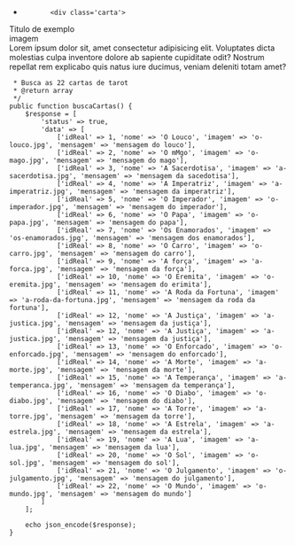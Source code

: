 -            <div class='carta'>
<div class='titulo'>
<span>Titulo de exemplo</span>
</div>
<div class="'imagem">
imagem
</div>
<div class="texto">
<span>Lorem ipsum dolor sit, amet consectetur adipisicing elit. Voluptates dicta molestias culpa inventore dolore ab sapiente cupiditate odit? Nostrum repellat rem explicabo quis natus iure ducimus, veniam deleniti totam amet?</span>
</div>
</div>


     * Busca as 22 cartas de tarot
     * @return array
     */
    public function buscaCartas() {
        $response = [
            'status' => true,
            'data' => [
                ['idReal' => 1, 'nome' => 'O Louco', 'imagem' => 'o-louco.jpg', 'mensagem' => 'mensagem do louco'],
                ['idReal' => 2, 'nome' => 'O mMgo', 'imagem' => 'o-mago.jpg', 'mensagem' => 'mensagem do mago'],
                ['idReal' => 3, 'nome' => 'A Sacerdotisa', 'imagem' => 'a-sacerdotisa.jpg', 'mensagem' => 'mensagem da sacedotisa'],
                ['idReal' => 4, 'nome' => 'A Imperatriz', 'imagem' => 'a-imperatriz.jpg', 'mensagem' => 'mensagem da imperatriz'],
                ['idReal' => 5, 'nome' => 'O Imperador', 'imagem' => 'o-imperador.jpg', 'mensagem' => 'mensagem do imperador'],
                ['idReal' => 6, 'nome' => 'O Papa', 'imagem' => 'o-papa.jpg', 'mensagem' => 'mensagem do papa'],
                ['idReal' => 7, 'nome' => 'Os Enamorados', 'imagem' => 'os-enamorados.jpg', 'mensagem' => 'mensagem dos enamorados'],
                ['idReal' => 8, 'nome' => 'O Carro', 'imagem' => 'o-carro.jpg', 'mensagem' => 'mensagem do carro'],
                ['idReal' => 9, 'nome' => 'A força', 'imagem' => 'a-forca.jpg', 'mensagem' => 'mensagem da força'],
                ['idReal' => 10, 'nome' => 'O Eremita', 'imagem' => 'o-eremita.jpg', 'mensagem' => 'mensagem do erimita'],
                ['idReal' => 11, 'nome' => 'A Roda da Fortuna', 'imagem' => 'a-roda-da-fortuna.jpg', 'mensagem' => 'mensagem da roda da fortuna'],
                ['idReal' => 12, 'nome' => 'A Justiça', 'imagem' => 'a-justica.jpg', 'mensagem' => 'mensagem da justiça'],
                ['idReal' => 12, 'nome' => 'A Justiça', 'imagem' => 'a-justica.jpg', 'mensagem' => 'mensagem da justiça'],
                ['idReal' => 13, 'nome' => 'O Enforcado', 'imagem' => 'o-enforcado.jpg', 'mensagem' => 'mensagem do enforcado'],
                ['idReal' => 14, 'nome' => 'A Morte', 'imagem' => 'a-morte.jpg', 'mensagem' => 'mensagem da morte'],
                ['idReal' => 15, 'nome' => 'A Temperança', 'imagem' => 'a-temperanca.jpg', 'mensagem' => 'mensagem da temperança'],
                ['idReal' => 16, 'nome' => 'O Diabo', 'imagem' => 'o-diabo.jpg', 'mensagem' => 'mensagem do diabo'],
                ['idReal' => 17, 'nome' => 'A Torre', 'imagem' => 'a-torre.jpg', 'mensagem' => 'mensagem da torre'],
                ['idReal' => 18, 'nome' => 'A Estrela', 'imagem' => 'a-estrela.jpg', 'mensagem' => 'mensagem da estrela'],
                ['idReal' => 19, 'nome' => 'A Lua', 'imagem' => 'a-lua.jpg', 'mensagem' => 'mensagem da lua'],
                ['idReal' => 20, 'nome' => 'O Sol', 'imagem' => 'o-sol.jpg', 'mensagem' => 'mensagem do sol'],
                ['idReal' => 21, 'nome' => 'O Julgamento', 'imagem' => 'o-julgamento.jpg', 'mensagem' => 'mensagem do julgamento'],
                ['idReal' => 22, 'nome' => 'O Mundo', 'imagem' => 'o-mundo.jpg', 'mensagem' => 'mensagem do mundo']
            ]
        ];   

        echo json_encode($response);
    }